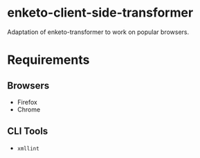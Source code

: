 enketo-client-side-transformer
==============================

Adaptation of enketo-transformer to work on popular browsers.

# Requirements

## Browsers

* Firefox
* Chrome

## CLI Tools

* `xmllint`
